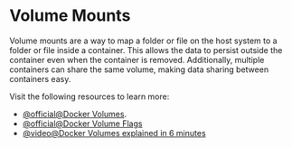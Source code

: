 # Volume Mounts

Volume mounts are a way to map a folder or file on the host system to a folder or file inside a container. This allows the data to persist outside the container even when the container is removed. Additionally, multiple containers can share the same volume, making data sharing between containers easy.

Visit the following resources to learn more:

- [@official@Docker Volumes](https://docs.docker.com/storage/volumes/).
- [@official@Docker Volume Flags](https://docs.docker.com/storage/bind-mounts/#choose-the--v-or---mount-flag)
- [@video@Docker Volumes explained in 6 minutes](https://www.youtube.com/watch?v=p2PH_YPCsis)
